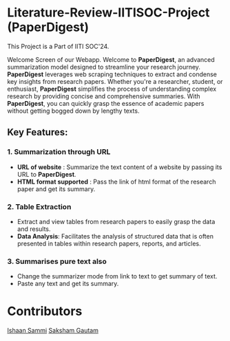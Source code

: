 # Literature-Review-IITISOC-Project (PaperDigest)

This Project is a Part of IITI SOC'24.

Welcome Screen of our Webapp.
Welcome to **PaperDigest**, an advanced summarization model designed to streamline your research journey. **PaperDigest** leverages web scraping techniques to extract and condense key insights from research papers.
Whether you're a researcher, student, or enthusiast, **PaperDigest** simplifies the process of understanding complex research by providing concise and comprehensive summaries. With **PaperDigest**, you can quickly grasp the essence of academic papers without getting bogged down by lengthy texts.

## Key Features:
### 1. Summarization through URL
* **URL of website** : Summarize the text content of a website by passing its URL to **PaperDigest**.
* **HTML format supported** : Pass the link of html format of the research paper and get its summary.

### 2. Table Extraction
* Extract and view tables from research papers to easily grasp the data and results.
*  **Data Analysis**: Facilitates the analysis of structured data that is often presented in tables within research papers, reports, and articles.

### 3. Summarises pure text also
* Change the summarizer mode from link to text to get summary of text.
* Paste any text and get its summary.

# Contributors
[Ishaan Sammi](https://github.com/IshaanSammi)
[Saksham Gautam](https://github.com/CompilerIsHere)
